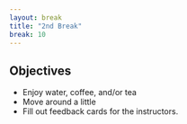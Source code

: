 ```yaml
---
layout: break
title: "2nd Break"
break: 10
---
```

## Objectives
- Enjoy water, coffee, and/or tea
- Move around a little
- Fill out feedback cards for the instructors.

